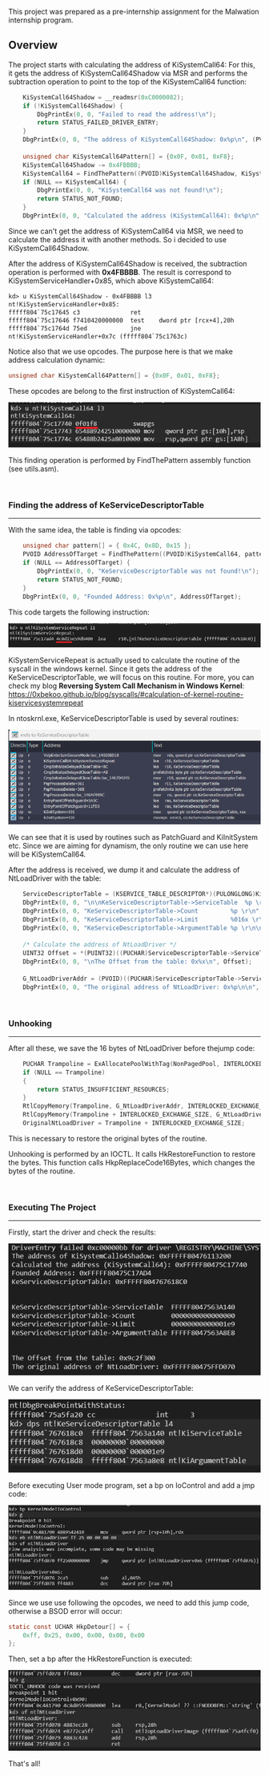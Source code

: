 This project was prepared as a pre-internship assignment for the Malwation internship program.

## **Overview** 

The project starts with calculating the address of KiSystemCall64: For this, it gets the address of KiSystemCall64Shadow via MSR and performs the subtraction operation to point to the top of the KiSystemCall64 function:

```c
	KiSystemCall64Shadow = __readmsr(0xC0000082);
	if (!KiSystemCall64Shadow) {
		DbgPrintEx(0, 0, "Failed to read the address!\n");
		return STATUS_FAILED_DRIVER_ENTRY;
	}
	DbgPrintEx(0, 0, "The address of KiSystemCall64Shadow: 0x%p\n", (PVOID)KiSystemCall64Shadow);

	unsigned char KiSystemCall64Pattern[] = {0x0F, 0x01, 0xF8};
	KiSystemCall64Shadow -= 0x4FBBBB;
	KiSystemCall64 = FindThePattern((PVOID)KiSystemCall64Shadow, KiSystemCall64Pattern, 1024);
	if (NULL == KiSystemCall64) {
		DbgPrintEx(0, 0, "KiSystemCall64 was not found!\n");
		return STATUS_NOT_FOUND;
	}
	DbgPrintEx(0, 0, "Calculated the address (KiSystemCall64): 0x%p\n", (PVOID)KiSystemCall64);
```

Since we can't get the address of KiSystemCall64 via MSR, we need to calculate the address it with another methods. So i decided to use KiSystemCall64Shadow. 

After the address of KiSystemCall64Shadow is received, the subtraction operation is performed with **0x4FBBBB**. The result is correspond to KiSystemServiceHandler+0x85, which above KiSystemCall64:

```
kd> u KiSystemCall64Shadow - 0x4FBBBB l3
nt!KiSystemServiceHandler+0x85:
fffff804`75c17645 c3              ret
fffff804`75c17646 f7410420000000  test    dword ptr [rcx+4],20h
fffff804`75c1764d 75ed            jne     nt!KiSystemServiceHandler+0x7c (fffff804`75c1763c)
```

Notice also that we use opcodes. The purpose here is that we make address calculation dynamic:

```c
unsigned char KiSystemCall64Pattern[] = {0x0F, 0x01, 0xF8};
```

These opcodes are belong to the first instruction of KiSystemCall64:

<img src="/photos/photo1.png" />

This finding operation is performed by FindThePattern assembly function (see utils.asm). 

<br>

### **Finding the address of KeServiceDescriptorTable**
<hr>

With the same idea, the table is finding via opcodes:

```c
	unsigned char pattern[] = { 0x4C, 0x8D, 0x15 };
	PVOID AddressOfTarget = FindThePattern((PVOID)KiSystemCall64, pattern, 4096);
	if (NULL == AddressOfTarget) {
		DbgPrintEx(0, 0, "KeServiceDescriptorTable was not found!\n");
		return STATUS_NOT_FOUND;
	}
	DbgPrintEx(0, 0, "Founded Address: 0x%p\n", AddressOfTarget);
```

This code targets the following instruction:

<img src="/photos/photo3.png" />


KiSystemServiceRepeat is actually used to calculate the routine of the syscall in the windows kernel. Since it gets the address of the KeServiceDescriptorTable, we will focus on this routine. For more, you can check my blog **Reversing System Call Mechanism in Windows Kernel**: https://0xbekoo.github.io/blog/syscalls/#calculation-of-kernel-routine-kiservicesystemrepeat


In ntoskrnl.exe, KeServiceDescriptorTable is used by several routines:

<img src="/photos/photo4.png" />

We can see that it is used by routines such as PatchGuard and KiInitSystem etc. Since we are aiming for dynamism, the only routine we can use here will be KiSystemCall64.

After the address is received, we dump it and calculate the address of NtLoadDriver with the table:

```c
	ServiceDescriptorTable = (KSERVICE_TABLE_DESCRIPTOR*)(PULONGLONG)KiSystemServiceRepeat;
	DbgPrintEx(0, 0, "\n\nKeServiceDescriptorTable->ServiceTable  %p \r\n", ServiceDescriptorTable->ServiceTableBase);
	DbgPrintEx(0, 0, "KeServiceDescriptorTable->Count         %p \r\n", ServiceDescriptorTable->ServiceCounterTableBase);
	DbgPrintEx(0, 0, "KeServiceDescriptorTable->Limit         %016x \r\n", ServiceDescriptorTable->NumberOfServices);
	DbgPrintEx(0, 0, "KeServiceDescriptorTable->ArgumentTable %p \r\n\n", ServiceDescriptorTable->ParamTableBase);

	/* Calculate the address of NtLoadDriver */
	UINT32 Offset = *(PUINT32)((PUCHAR)ServiceDescriptorTable->ServiceTableBase + 4 * 0x10E);
	DbgPrintEx(0, 0, "\nThe Offset from the table: 0x%x\n", Offset);

	G_NtLoadDriverAddr = (PVOID)((PUCHAR)ServiceDescriptorTable->ServiceTableBase + (Offset >> 4));
	DbgPrintEx(0, 0, "The original address of NtLoadDriver: 0x%p\n\n", G_NtLoadDriverAddr);
```

<br>

### **Unhooking**
<hr>

After all these, we save the 16 bytes of NtLoadDriver before thejump code:

```c
	PUCHAR Trampoline = ExAllocatePoolWithTag(NonPagedPool, INTERLOCKED_EXCHANGE_SIZE + FULL_DETOUR_SIZE + 20, TAG);
	if (NULL == Trampoline)
	{
		return STATUS_INSUFFICIENT_RESOURCES;
	}
	RtlCopyMemory(Trampoline, G_NtLoadDriverAddr, INTERLOCKED_EXCHANGE_SIZE);
	RtlCopyMemory(Trampoline + INTERLOCKED_EXCHANGE_SIZE, G_NtLoadDriverAddr, 20);
	OriginalNtLoadDriver = Trampoline + INTERLOCKED_EXCHANGE_SIZE;
```

This is necessary to restore the original bytes of the routine. 

Unhooking is performed by an IOCTL. It calls HkRestoreFunction to restore the bytes. This function calls HkpReplaceCode16Bytes, which changes the bytes of the routine.

<br>

### **Executing The Project**
<hr>

Firstly, start the driver and check the results:

<img src="/photos/photo5.png" />

We can verify the address of KeServiceDescriptorTable:

<img src="/photos/photo6.png" />

Before executing User mode program, set a bp on IoControl and add a jmp code:

<img src="/photos/photo7.png" />

Since we use use following the opcodes, we need to add this jump code, otherwise a BSOD error will occur:

```c
static const UCHAR HkpDetour[] = {
    0xff, 0x25, 0x00, 0x00, 0x00, 0x00
};
```

Then, set a bp after the HkRestoreFunction is executed:

<img src="/photos/photo8.png" />

That's all! 

